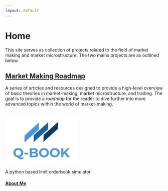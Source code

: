 ```yaml
---
layout: default
---
```


# Home
This site serves as collection of projects related to the field of market making and market microstructure. The two mains projects are as outlined below. 

## [Market Making Roadmap](articles_index.md)
A series of articles and resources designed to provide a high-level overview of basic theories in market-making, market microstructure, and trading. The goal is to provide a *roadmap* for the reader to dive further into more advanced topics within the world of market-making. 


## [![Q-Book](qblogo1.JPG)](project_index.md)
A python based limit orderbook simulator. 


#### [About Me](aboutme.md)